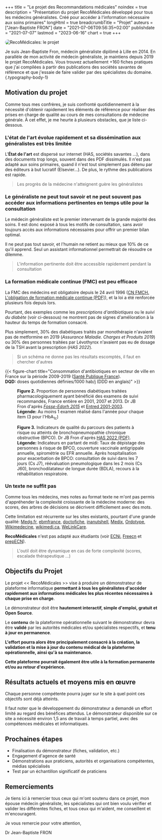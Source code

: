 +++
title = "Le projet des Recommandations médicales"
noindex = true
description = "Présentation du projet RecoMédicales développé pour tous les médecins généralistes. Créé pour accéder à l'information nécessaire aux soins primaires"
longHtml = true
breadcrumbTitle = "Projet"
auteurs = ["Jean-Baptiste FRON"]
date = "2021-07-06T09:56:35+02:00"
publishdate = "2021-07-07"
lastmod = "2023-06-16"
chart = true
+++

<img class="figure-img img-fluid mb-5" src="/images/icons/projet.svg" loading="eager" decoding="async" importance="high" fetchpriority="high" alt="RecoMédicales: le projet" style="border-radius:24px">

Je suis Jean-Baptiste Fron, médecin généraliste diplômé à Lille en 2014. En parallèle de mon activité de médecin généraliste, je maintiens depuis 2019 le projet RecoMédicales. Vous trouvez actuellement +160 fiches pratiques que j'ai compilées à partir des publications des sociétés savantes de référence et que j'essaie de faire valider par des spécialistes du domaine.
{.typography-body-1}

## Motivation du projet

Comme tous mes confrères, je suis confronté quotidiennement à la nécessité d'obtenir rapidement les éléments de référence pour réaliser des prises en charge de qualité au cours de mes consultations de médecine générale. À cet effet, je me heurte à plusieurs obstacles, que je liste ci-dessous.

### L'état de l'art évolue rapidement et sa dissémination aux généralistes est très limitée

L'**État de l'art** est dispersé sur internet (HAS, sociétés savantes ...), dans des documents trop longs, souvent dans des PDF dissimulés. Il n'est pas adapté aux soins primaires, quand il n'est tout simplement pas détenu par des éditeurs à but lucratif (Elsevier...). De plus, le rythme des publications est rapide.

> Les progrès de la médecine n'atteignent guère les généralistes

### Le généraliste ne peut tout savoir et ne peut souvent pas accéder aux informations pertinentes en temps utile pour la consultation

Le médecin généraliste est le premier intervenant de la grande majorité des soins. Il est donc exposé à tous les motifs de consultation, sans avoir toujours accès aux informations nécessaires pour offrir un premier bilan optimal.

Il ne peut pas tout savoir, et l'humain ne retient au mieux que 10% de ce qu'il apprend. Seul un assistant informationnel permettrait de résoudre ce dilemme.

> L'information pertinente doit être accessible rapidement pendant la consultation

### La formation médicale continue (FMC) est peu efficace

La FMC des médecins est obligatoire depuis le 24 avril 1996 ([CN FMCH. L'obligation de formation médicale continue (PDF)](https://solidarites-sante.gouv.fr/IMG/pdf/diapos_fmcph.pdf)), et la loi a été renforcée plusieurs fois depuis lors.

Pourtant, des exemples comme les *prescriptions d'antibiotiques* ou le *suivi du diabète* (voir ci-dessous) ne montrent pas de signes d'amélioration à la hauteur du temps de formation consacré.

Plus simplement, 30% des diabétiques traités par monothérapie n'avaient pas de metformine en 2019 (*Assurance Maladie. Charges et Produits 2019*) ou 30% des personnes traitées par Lévothyrox n'avaient pas eu de dosage de la TSH avant la prescription (*HAS 2022*).

> Si un schéma ne donne pas les résultats escomptés, il faut en chercher d'autres

{{< figure-chart title="Consommation d'antibiotiques en secteur de ville en France sur la période 2009-2019 (<a href='https://www.santepubliquefrance.fr/maladies-et-traumatismes/infections-associees-aux-soins-et-resistance-aux-antibiotiques/resistance-aux-antibiotiques/documents/rapport-synthese/la-consommation-d-antibiotiques-en-secteur-de-ville-en-france-2009-2019.-synthese-preliminaire-des-indicateurs-disponibles-sous-geodes' rel='external nofollow noopener'>Santé Publique France</a>).<br><b>DQD:</b> doses quotidiennes définies/1000 hab/j (DDD en anglais)" >}}

<script>
const chartOptions = {
  series: [{
    name: "DQD",
    data: [[2009, 23.3], [2010, 23.4], [2011, 24], [2012, 24.2], [2013, 24], [2014, 23.1], [2015, 23.8], [2016, 24.1], [2017, 23], [2018, 22.8], [2019, 22.2]]
  }],
  chart: {
    height: 192,
    type: 'line',
  },
  stroke: { colors: ['#4150f5'], curve: 'smooth', width: 4 },
  title: { text: 'Consommation en ville de tous les antibiotiques à usage systémique' },
  yaxis: { decimalsInFloat: 1, min: 0 }
}
</script>
<figure class="figure-chart">
  <div id="chart2"></div>
  <figcaption><b>Figure 2.</b> Proportion de personnes diabétiques traitées pharmacologiquement ayant bénéficié des examens de suivi recommandés, France entière en 2001, 2007 et 2013. Dr JB Fron d'après <em><a href="https://www.santepubliquefrance.fr/maladies-et-traumatismes/diabete/documents/article/suivi-des-examens-recommandes-dans-la-surveillance-du-diabete-en-france-en-2013" rel="external nofollow noopener">Fosse-Edorh 2015</a></em> et <a href="https://www.santepubliquefrance.fr/maladies-et-traumatismes/diabete/articles/etude-entred-2001-2003" rel="external nofollow noopener">Entred 2001-2003</a>.<br>
  <b>Légende:</b> Au moins 1 examen réalisé dans l'année pour chaque item (3 pour l'HbA<sub>1c</sub>)</figcaption>
</figure>
<script>
const chartOptions2 = {
  series: [{
    name: '2001',
    data: [30, 32, 43, 30, 72, 16, 66]
  }, {
    name: '2007',
    data: [35, 33, 62, 38, 80, 26, 71]
  }, {
    name: '2013',
    data: [35, 36, 62, 50, 84, 30, 74]
  }],
  theme: { monochrome: { enabled: true }},
  fill: { opacity: 0.6 },
  markers: { size: 2, hover: {
        size: 5
      } },
  chart: { height: 480, type: 'radar' },
  title: { text: 'Diabétiques ayant bénéficié des examens recommandés' },
  xaxis: {
    categories: ['Cs cardiologique ou ECG', 'Cs dentaire', 'Cs ophtalmo/2 ans', '3 HbA1c', 'Créatininémie', 'Microalbuminurie', 'Bilan lipidique'],
    labels: {
      style: { colors: ['#757575', '#757575', '#757575', '#757575', '#757575', '#757575', '#757575'] }
    }
  }
}
</script>
<figure class="figure-chart">
  <div id="chart3"></div>
  <figcaption><b>Figure 3.</b> Indicateurs de qualité du parcours des patients à risque ou atteints de bronchopneumopathie chronique obstructive (BPCO). Dr JB Fron d'après <a href="https://www.has-sante.fr/upload/docs/application/pdf/2022-04/iqss_2022_-_indicateurs_bpco_developpement-_synthese_mars_2022.pdf" rel="external nofollow noopener">HAS 2022 (PDF)</a>.<br>
  <b>Légende:</b> Indicateurs en partant de midi: Taux de dépistage des personnes à risque de BPCO, couverture vaccinale antigrippale annuelle, spirométrie ou EFR annuelle. Après hospitalisation pour exacerbation de BPCO: consultation de suivi dans les 7 jours (Cs J7), réévaluation pneumologique dans les 2 mois (Cs J60), bronchodilatateur de longue durée (BDLA), recours à la réhabilitation respiratoire.</figcaption>
</figure>
<script>
const chartOptions3 = {
  series: [{
    name: '2022',
    data: [21.3, 52.7, 34.2, 41.9, 30.9, 74, 31.1]
  }],
  theme: { monochrome: { enabled: true }},
  fill: { opacity: 0.6 },
  markers: { size: 2, hover: {
        size: 5
      } },
  chart: { height: 360, type: 'radar' },
  title: { text: 'Parcours de soins de la BPCO' },
  xaxis: {
    categories: ['Dépistage', 'Vaccin grippe', 'Spirométrie', 'Cs J7', 'Cs J60', 'BDLA', 'Réhabilitation'],
    labels: {
      style: { colors: ['#757575', '#757575', '#757575', '#757575', '#757575', '#757575', '#757575'] }
    }
  }
}
</script>

### Un texte ne suffit pas

Comme tous les médecins, mes notes au format texte ne m'ont pas permis d'appréhender la complexité croissante de la médecine moderne: des scores, des arbres de décisions se décrivent difficilement avec des mots.

Cette limitation est récurrente sur les sites existants, pourtant d'une grande qualité: [Medg.fr](https://www.medg.fr/), [ebmfrance](https://www.ebmfrance.net), [doctofiche](https://doctofiche.fr), [inanutshell](https://www.inanutshell.ch/fr/), [Medix](http://www.medix.free.fr), [Ordotype](https://www.ordotype.fr), [Wikimedecine](https://www.wikimedecine.fr/Accueil), [wikimedi.ca](https://wikimedi.ca/wiki/Accueil), [WeLinkCare](https://www.welinkcare.com).

**RecoMédicales** n'est pas adapté aux étudiants (voir [ECNi](https://www.ecni.fr), [Freecn](https://www.freecn.io) et [prepECN](https://prepecn.com)).

> L'outil doit être dynamique en cas de forte complexité (scores, escalade thérapeutique ...)

## Objectifs du Projet

Le projet << RecoMédicales >> vise à produire un démonstrateur de plateforme informatique **permettant à tous les généralistes d'accéder rapidement aux informations médicales les plus récentes nécessaires à chaque prise en charge**.

Le démonstrateur doit être **hautement interactif, simple d'emploi, gratuit et Open Source**.

Le **contenu** de la plateforme opérationnelle suivant le démonstrateur devra être **validé** par les autorités médicales et/ou spécialistes respectifs, et **tenu à jour en permanence**.

**L'effort pourra alors être principalement consacré à la création, la validation et la mise à jour du contenu médical de la plateforme opérationnelle, ainsi qu'à sa maintenance.**

**Cette plateforme pourrait également être utile à la formation permanente et/ou au retour d'expérience.**

## Résultats actuels et moyens mis en œuvre

Chaque personne compétente pourra juger sur le site à quel point ces objectifs sont déjà atteints.

Il faut noter que le développement du démonstrateur a demandé un effort limité au regard des bénéfices attendus. Le démonstrateur disponible sur ce site a nécessité environ 1,5 ans de travail à temps partiel, avec des compétences médicales et informatiques.

## Prochaines étapes

- Finalisation du démonstrateur (fiches, validation, etc.)
- Engagement d'agence de santé
- Démonstrations aux praticiens, autorités et organisations compétentes, médias spécialisés
- Test par un échantillon significatif de praticiens

## Remerciements

Je tiens ici à remercier tous ceux qui m'ont soutenu dans ce projet, mon épouse médecin généraliste, les spécialistes qui ont bien voulu vérifier et valider les différentes fiches, et tous ceux qui m'aident, me conseillent et m'encouragent.

Je vous remercie pour votre attention,

Dr Jean-Baptiste FRON

